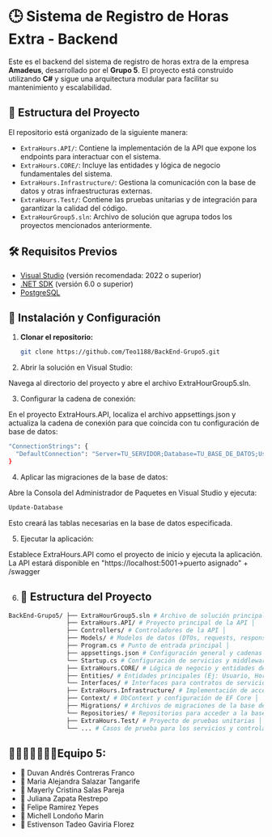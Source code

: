 # 🕒 Sistema de Registro de Horas Extra - Backend

Este es el backend del sistema de registro de horas extra de la empresa **Amadeus**, desarrollado por el **Grupo 5**. El proyecto está construido utilizando **C#** y sigue una arquitectura modular para facilitar su mantenimiento y escalabilidad.

## 📂 Estructura del Proyecto

El repositorio está organizado de la siguiente manera:

- `ExtraHours.API/`: Contiene la implementación de la API que expone los endpoints para interactuar con el sistema.
- `ExtraHours.CORE/`: Incluye las entidades y lógica de negocio fundamentales del sistema.
- `ExtraHours.Infrastructure/`: Gestiona la comunicación con la base de datos y otras infraestructuras externas.
- `ExtraHours.Test/`: Contiene las pruebas unitarias y de integración para garantizar la calidad del código.
- `ExtraHourGroup5.sln`: Archivo de solución que agrupa todos los proyectos mencionados anteriormente.

## 🛠️ Requisitos Previos

- [Visual Studio](https://visualstudio.microsoft.com/) (versión recomendada: 2022 o superior)
- [.NET SDK](https://dotnet.microsoft.com/download) (versión 6.0 o superior)
- [PostgreSQL](https://www.postgresql.org)

## 🚀 Instalación y Configuración

1. **Clonar el repositorio:**

   ```bash
   git clone https://github.com/Teo1188/BackEnd-Grupo5.git
   ```

2. Abrir la solución en Visual Studio:

Navega al directorio del proyecto y abre el archivo ExtraHourGroup5.sln.

3. Configurar la cadena de conexión:

En el proyecto ExtraHours.API, localiza el archivo appsettings.json y actualiza la cadena de conexión para que coincida con tu configuración de base de datos:

```bash
"ConnectionStrings": {
  "DefaultConnection": "Server=TU_SERVIDOR;Database=TU_BASE_DE_DATOS;User Id=TU_USUARIO;Password=TU_CONTRASEÑA;"
}
```
4. Aplicar las migraciones de la base de datos:

Abre la Consola del Administrador de Paquetes en Visual Studio y ejecuta:

```bash
Update-Database
```
Esto creará las tablas necesarias en la base de datos especificada.

5. Ejecutar la aplicación:

Establece ExtraHours.API como el proyecto de inicio y ejecuta la aplicación. La API estará disponible en "https://localhost:5001->puerto asignado" + /swagger

6. ## 📁 Estructura del Proyecto

```bash
BackEnd-Grupo5/ ├── ExtraHourGroup5.sln # Archivo de solución principal │
                ├── ExtraHours.API/ # Proyecto principal de la API │
                ├── Controllers/ # Controladores de la API │
                ├── Models/ # Modelos de datos (DTOs, requests, responses) │
                ├── Program.cs # Punto de entrada principal │
                ├── appsettings.json # Configuración general y cadenas de conexión │
                └── Startup.cs # Configuración de servicios y middlewares │
                ├── ExtraHours.CORE/ # Lógica de negocio y entidades del dominio │
                ├── Entities/ # Entidades principales (Ej: Usuario, HorasExtras) │
                └── Interfaces/ # Interfaces para contratos de servicio/repositorios │
                ├── ExtraHours.Infrastructure/ # Implementación de acceso a datos │
                ├── Context/ # DbContext y configuración de EF Core │
                ├── Migrations/ # Archivos de migraciones de la base de datos │
                └── Repositories/ # Repositorios para acceder a la base de datos │
                ├── ExtraHours.Test/ # Proyecto de pruebas unitarias │
                └── ... # Casos de prueba para los servicios y controladores
```


## 🏃🏃🏃🏃🏃🏃🏃Equipo 5:

- 🏃 Duvan Andrés Contreras Franco  
- 🏃 Maria Alejandra Salazar Tangarife  
- 🏃 Mayerly Cristina Salas Pareja  
- 🏃 Juliana Zapata Restrepo  
- 🏃 Felipe Ramirez Yepes  
- 🏃 Michell Londoño Marin  
- 🏃 Estivenson Tadeo Gaviria Florez 


